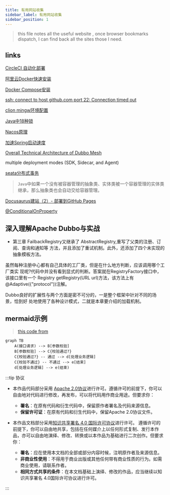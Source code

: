 ```yaml
---
title: 有用网站收集
sidebar_label: 有用网站收集
sidebar_position: 1
---
```


> this file notes all the useful website , once browser bookmarks dispatch, I can find back all the sites those I need.

## links

[CircleCI 自动化部署](https://zhuanlan.zhihu.com/p/370550987)

[阿里云Docker快速安装](https://www.cnblogs.com/hongmaju/p/15598990.html)

[Docker Compose安装](https://www.cnblogs.com/lihw-study/p/16022277.html)

[ssh: connect to host github.com port 22: Connection timed out](https://blog.csdn.net/hdm314/article/details/119947761)

[clion mingw环境配置](https://zhuanlan.zhihu.com/p/43680621)

[Java中18种锁](https://mp.weixin.qq.com/s/QYJLQN2XsI88Gh0xOxS4MA)

[Nacos原理](https://mp.weixin.qq.com/s/4QgQ1h9VSJZ4c2tFDm6log)

[加速Spring启动速度](https://mp.weixin.qq.com/s/ZMIUXDc7yY64GDE70g3-kA)

[Overall Technical Architecture of Dubbo Mesh](https://www.alibabacloud.com/blog/overall-technical-architecture-of-dubbo-mesh_600029)

multiple deployment modes (SDK, Sidecar, and Agent)

[seata分布式事务](https://mp.weixin.qq.com/s/cM8XUouYGnUVYwm1qgUqVQ)

> `Java`中如果一个没有被容器管理的抽象类、实体类被一个容器管理的实体类继承，那么抽象类也会自动交给容器管理。

[Docusaurus建站（2）- 部署到GitHub Pages](https://juejin.cn/post/7115631818736402440)

[@ConditionalOnProperty](https://blog.csdn.net/winterking3/article/details/114822929)

## 深入理解Apache Dubbo与实战

- 第三章
FailbackRegistry又继承了 AbstractRegistry,重写了父类的注册、订阅、查询和通知等 方法，并且添加了重试机制。此外，还添加了四个未实现的抽象模板方法。

虽然每种注册中心都有自己具体的工厂类，但是在什么地方判断，应该调用哪个工厂类实 现呢?代码中并没有看到显式的判断。答案就在RegistryFactory接口中，该接口里有一个 Registry getRegistry(URL url)方法，该方法上有@Adaptive({"protocol"))注解。

Dubbo良好的扩展性与两个方面是密不可分的，一是整个框架中针对不同的场景，恰到好 处地使用了各种设计模式，二就是本章要介绍的加载机制。



## mermaid示例

> [this code from](https://juejin.cn/post/7038144693867118629)

```mermaid
graph TB
    A(接口请求) --> B[参数校验]
    B[参数校验] --> C{校验通过?}
    C{校验通过?} -- 通过 --> d[处理业务逻辑]
    C{校验不通过} -- 不通过 --> e[结束]
    d[处理业务逻辑] --> e(结束)
```

:::tip 协议

- 本作品代码部分采用 [Apache 2.0协议](https://www.apache.org/licenses/LICENSE-2.0)进行许可。遵循许可的前提下，你可以自由地对代码进行修改，再发布，可以将代码用作商业用途。但要求你：
  - **署名**：在原有代码和衍生代码中，保留原作者署名及代码来源信息。
  - **保留许可证**：在原有代码和衍生代码中，保留Apache 2.0协议文件。

- 本作品文档部分采用[知识共享署名 4.0 国际许可协议](http://creativecommons.org/licenses/by/4.0/)进行许可。 遵循许可的前提下，你可以自由地共享，包括在任何媒介上以任何形式复制、发行本作品，亦可以自由地演绎、修改、转换或以本作品为基础进行二次创作。但要求你：
  - **署名**：应在使用本文档的全部或部分内容时候，注明原作者及来源信息。
  - **非商业性使用**：不得用于商业出版或其他任何带有商业性质的行为。如需商业使用，请联系作者。
  - **相同方式共享的条件**：在本文档基础上演绎、修改的作品，应当继续以知识共享署名 4.0国际许可协议进行许可。

:::
